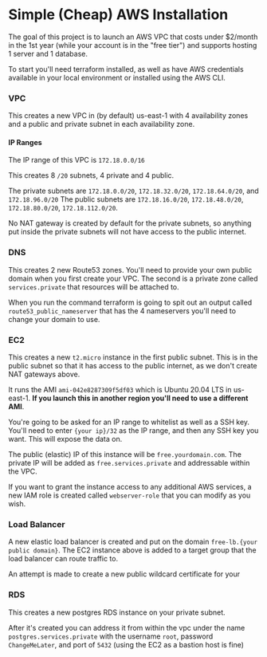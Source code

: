 # Simple (Cheap) AWS Installation

The goal of this project is to launch an AWS VPC that costs under $2/month in the 1st year (while your account is in the "free tier") and supports hosting 1 server and 1 database.

To start you'll need terraform installed, as well as have AWS credentials available in your local environment or installed using the AWS CLI.

### VPC

This creates a new VPC in (by default) us-east-1 with 4 availability zones and a public and private subnet in each availability zone.

#### IP Ranges

The IP range of this VPC is `172.18.0.0/16`

This creates 8 `/20` subnets, 4 private and 4 public.

The private subnets are `172.18.0.0/20`, `172.18.32.0/20`, `172.18.64.0/20`, and `172.18.96.0/20` The public subnets are `172.18.16.0/20`, `172.18.48.0/20`, `172.18.80.0/20`, `172.18.112.0/20`.

No NAT gateway is created by default for the private subnets, so anything put inside the private subnets will not have access to the public internet.

### DNS

This creates 2 new Route53 zones. You'll need to provide your own public domain when you first create your VPC. The second is a private zone called `services.private` that resources will be attached to.

When you run the command terraform is going to spit out an output called `route53_public_nameserver` that has the 4 nameservers you'll need to change your domain to use.

### EC2

This creates a new `t2.micro` instance in the first public subnet. This is in the public subnet so that it has access to the public internet, as we don't create NAT gateways above.

It runs the AMI `ami-042e8287309f5df03` which is Ubuntu 20.04 LTS in us-east-1. **If you launch this in another region you'll need to use a different AMI**.

You're going to be asked for an IP range to whitelist as well as a SSH key. You'll need to enter `{your ip}/32` as the IP range, and then any SSH key you want. This will expose the data on.

The public (elastic) IP of this instance will be `free.yourdomain.com`. The private IP will be added as `free.services.private` and addressable within the VPC.

If you want to grant the instance access to any additional AWS services, a new IAM role is created called `webserver-role` that you can modify as you wish.

### Load Balancer

A new elastic load balancer is created and put on the domain `free-lb.{your public domain}`. The EC2 instance above is added to a target group that the load balancer can route traffic to.

An attempt is made to create a new public wildcard certificate for your

### RDS

This creates a new postgres RDS instance on your private subnet.

After it's created you can address it from within the vpc under the name `postgres.services.private` with the username `root`, password `ChangeMeLater`, and port of `5432` (using the EC2 as a bastion host is fine)
